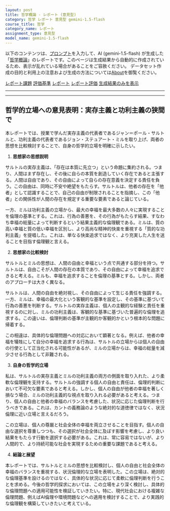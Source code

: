 ```yaml
---
layout: post
title: 哲学概論 - レポート (意見型)
category: 哲学 レポート 意見型 gemini-1.5-flash
course_title: 哲学
category_name: レポート
assignment_type: 意見型
model_name: gemini-1.5-flash
---
```


以下のコンテンツは、[プロンプト](https://github.com/takedatoshiyuki/synthetic_assignments/tree/main/generated/哲学/gemini-1.5-flash/prompt_レポート-意見型.md)を入力して、AI (gemini-1.5-flash) が生成した「[哲学概論](/contents/哲学/)」のレポートです。このページは生成結果から自動的に作成されているため、表示が乱れている場合があることをご容赦ください。
データセット作成の目的と利用上の注意および生成の方法については[About](/About)を御覧ください。

[レポート課題](../レポート課題-意見型)
[評価基準](../評価基準-意見型)
[レポート](../レポート-意見型)
[レポート評価](../レポート評価-意見型)
[生成結果のみを表示](https://github.com/takedatoshiyuki/synthetic_assignments/tree/main/generated/哲学/gemini-1.5-flash/レポート-意見型.md)
  

***
***
  
## 哲学的立場への意見表明：実存主義と功利主義の狭間で

本レポートでは、授業で学んだ実存主義の代表者であるジャン＝ポール・サルトルと、功利主義の代表者であるジョン・ステュアート・ミルを取り上げ、両者の思想を比較検討することで、自身の哲学的立場を明確に示したい。

1. **思想家の思想説明**

サルトルの実存主義は、「存在は本質に先立つ」という命題に集約される。つまり、人間はまず存在し、その後に自らの本質を創造していく存在であると主張する。人間は自由であり、その自由によって自らの存在意義を決定する責任を負う。この自由は、同時に不安や絶望をもたらす。サルトルは、他者の存在を「他者」として認識することで、自己の自由が制限されることを指摘し、この「他者」との関係性が人間の存在を規定する重要な要素であると論じている。

一方、ミルは功利主義の立場から、最大の幸福を最大多数の人々に実現することを倫理の基準とする。これは、行為の善悪を、その行為がもたらす結果、すなわち幸福の総量によって判断するという結果主義的な倫理観である。ミルは、質の高い幸福と質の低い幸福を区別し、より高尚な精神的快楽を重視する「質的な功利主義」を提唱した。これは、単なる快楽追求ではなく、より充実した人生を送ることを目指す倫理観と言える。

2. **思想家の比較検討**

サルトルとミルの思想は、人間の自由と幸福という点で共通する部分を持つ。サルトルは、自由こそが人間の存在の本質であり、その自由によって幸福を追求できると考える。ミルも、幸福を追求することを倫理の基準とする。しかし、両者のアプローチは大きく異なる。

サルトルは、人間の自由を絶対視し、その自由によって生じる責任を強調する。一方、ミルは、幸福の最大化という客観的な基準を設定し、その基準に基づいて行為の善悪を判断する。サルトルの実存主義は、個人の主観的な経験と責任を重視するのに対し、ミルの功利主義は、客観的な基準に基づいた普遍的な倫理を追求する。この違いは、倫理判断の基準が主観的か客観的かという根本的な問題に帰着する。

この相違は、具体的な倫理問題への対応において顕著となる。例えば、他者の幸福を犠牲にして自分の幸福を追求する行為は、サルトルの立場からは個人の自由の行使として正当化される可能性があるが、ミルの立場からは、幸福の総量を減少させる行為として非難される。

3. **自身の哲学的立場**

私は、サルトルの実存主義とミルの功利主義の両方の側面を取り入れた、より柔軟な倫理観を支持する。サルトルの強調する個人の自由と責任は、倫理的判断において不可欠な要素であると考える。しかし、個人の自由が他者の幸福を著しく損なう場合、ミルの功利主義的な視点を取り入れる必要があると考える。つまり、個人の自由と他者の幸福のバランスを考慮した、状況に応じた倫理判断を行うべきである。これは、カントの義務論のような絶対的な道徳律ではなく、状況倫理に近い立場と言えるだろう。

この立場は、個人の尊厳と社会全体の幸福を両立させることを目指す。個人の自由な選択を尊重しつつも、その選択が社会全体に及ぼす影響を考慮し、より良い結果をもたらす行動を選択する必要がある。これは、常に容易ではないが、より人間的で、より持続可能な社会を実現するための重要な課題であると考える。

4. **結論と展望**

本レポートでは、サルトルとミルの思想を比較検討し、個人の自由と社会全体の幸福のバランスを重視する、状況倫理的な立場を表明した。この立場は、絶対的な倫理基準を設けるのではなく、具体的な状況に応じて柔軟に倫理判断を行うことを求める。今後の哲学的探求においては、この立場をより深く検討し、具体的な倫理問題への適用可能性を検証していきたい。特に、現代社会における複雑な倫理問題、例えばAI倫理や環境問題などへの適用を検討することで、より実践的な倫理観を構築していきたいと考えている。
